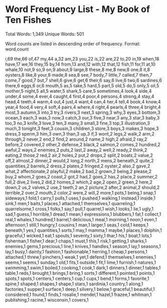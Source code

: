 # Word Frequency List - My Book of Ten Fishes

Total Words: 1,349
Unique Words: 501

Word counts are listed in descending order of frequency.
Format: word,count

i,69
the,66
of,47
my,44
a,32
am,23
you,22
is,22
are,22
to,20
in,19
when,18
have,17
we,16
they,15
by,14
from,13
and,12
with,12
that,12
fish,11
for,11
at,10
whale,10
not,9
so,9
on,9
about,9
large,8
these,8
me,8
new,8
one,8
it,8
oysters,8
like,8
your,8
made,8
sea,8
see,7
body,7
little,7
called,7
then,7
come,7
good,7
but,7
shell,6
give,6
get,6
their,6
say,6
live,6
two,6
sardines,6
there,6
eggs,6
or,6
mouth,5
as,5
take,5
hard,5
part,5
old,5
do,5
only,5
oil,5
mother,5
night,5
all,5
water,5
shark,5
care,5
sometimes,4
look,4
side,4
under,4
some,4
ever,4
caught,4
first,4
poor,4
persons,4
strong,4
stay,4
head,4
teeth,4
warm,4
out,4
just,4
want,4
can,4
her,4
tell,4
book,4
know,4
year,4
food,4
very,4
soft,4
pairs,4
where,4
right,4
pearls,4
three,4
bright,4
most,3
autumn,3
into,3
try,3
rivers,3
next,3
spring,3
why,3
eyes,3
bottom,3
ocean,3
each,3
was,3
now,3
catch,3
our,3
five,3
near,3
any,3
star,3
baby,3
too,3
no,3
knife,3
love,3
ten,3
many,3
small,3
fine,3
top,3
illustration,3
much,3
tonight,3
feet,3
cousin,3
children,3
store,3
boys,3
makes,3
hope,3
dress,3
sperm,3
him,3
own,3
than,3
up,3
if,3
wont,2
legs,2
walk,2
arm,2
through,2
never,2
end,2
find,2
around,2
name,2
high,2
afraid,2
ray,2
before,2
covered,2
other,2
defense,2
black,2
salmon,2
comes,2
hundred,2
awful,2
ways,2
enemies,2
puts,2
last,2
away,2
well,2
ready,2
think,2
eating,2
those,2
red,2
air,2
holes,2
put,2
drops,2
split,2
boats,2
value,2
off,2
almost,2
dinner,2
would,2
long,2
north,2
mens,2
beneath,2
quite,2
quantities,2
barrels,2
dress,2
plates,2
fringed,2
oyster,2
also,2
gave,2
what,2
affectionate,2
playful,2
make,2
bad,2
grown,2
being,2
please,2
buy,2
whom,2
goes,2
coast,2
got,2
had,2
goes,2
has,2
place,2
summer,2
full,2
dive,2
lives,2
did,2
homes,2
which,2
age,2
open,2
green,2
here,2
down,2
us,2
valves,2
use,2
teeth,2
an,2
picture,2
after,2
animal,2
should,2
terrible,2
over,2
mouth,2
color,2
were,2
will,2
more,1
pots,1
being,1
snap,1
sideways,1
fold,1
carry,1
pulls,1
uses,1
pushed,1
walking,1
instead,1
inside,1
sink,1
men,1
baits,1
places,1
attached,1
themselves,1
quarreling,1
quarrelsome,1
cross,1
folks,1
say,1
pull,1
quarrel,1
wish,1
looks,1
lie,1
ugly,1
sad,1
guess,1
horrible,1
dread,1
mean,1
expressions,1
blubbers,1
fat,1
collect,1
real,1
whales,1
hundred,1
barrel,1
delicious,1
meal,1
morning,1
noon,1
even,1
afternoon,1
still,1
hungry,1
cousins,1
man,1
larger,1
seas,1
cold,1
keeps,1
beneath,1
yes,1
quantities,1
sorts,1
may,1
mamma,1
maybe,1
places,1
dolphin,1
graceful,1
wicked,1
eat,1
spouts,1
seventy,1
sixty,1
thar,1
his,1
boat,1
lots,1
fisherman,1
fisher,1
dear,1
chaps,1
must,1
this,1
risk,1
getting,1
sharks,1
enemies,1
gems,1
precious,1
line,1
knives,1
handles,1
season,1
lay,1
seasons,1
lay,1
busy,1
dainty,1
fashion,1
fashionable,1
herring,1
cheap,1
persons,1
attached,1
threw,1
pinchers,1
weak,1
yet,1
defend,1
themselves,1
enemies,1
seems,1
seems,1
sunday,1
old,1
fits,1
outside,1
fit,1
lime,1
furnish,1
natures,1
swimming,1
swim,1
boiled,1
cooking,1
cook,1
dark,1
dinners,1
dinner,1
tables,1
table,1
reds,1
brought,1
brings,1
bring,1
sorts,1
different,1
pointed,1
points,1
spots,1
spots,1
centers,1
centers,1
cup,1
cups,1
bend,1
forms,1
favorite,1
spine,1
shaped,1
shapes,1
shape,1
stars,1
sardinia,1
country,1
along,1
factories,1
supper,1
surface,1
deep,1
silvery,1
below,1
graceful,1
beautiful,1
considered,1
found,1
finds,1
rosalie,1
mendel,1
hazel,1
frazee,1
whitman,1
publishing,1
racine,1
wisconsin,1
covers,1